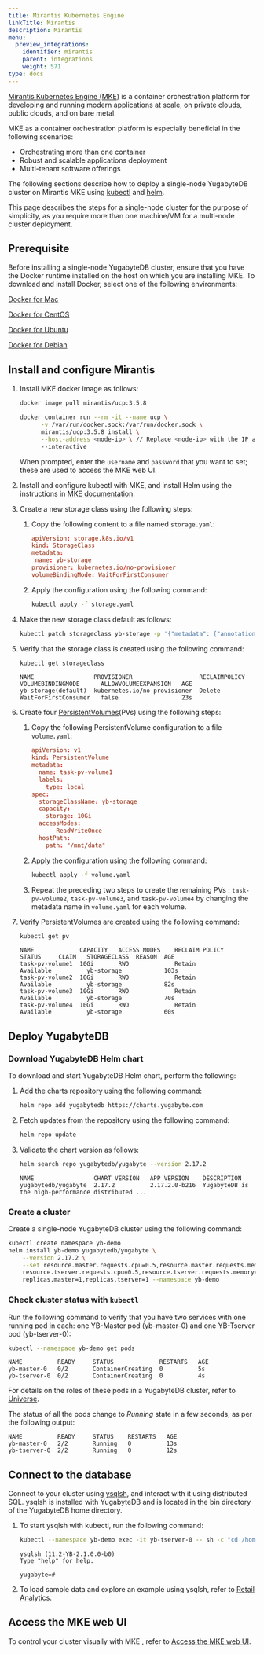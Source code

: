 ```yaml
---
title: Mirantis Kubernetes Engine
linkTitle: Mirantis
description: Mirantis
menu:
  preview_integrations:
    identifier: mirantis
    parent: integrations
    weight: 571
type: docs
---
```


[Mirantis Kubernetes Engine (MKE)](https://docs.mirantis.com/mke/3.5/overview.html) is a container orchestration platform for developing and running modern applications at scale, on private clouds, public clouds, and on bare metal.

MKE as a container orchestration platform is especially beneficial in the following scenarios:

- Orchestrating more than one container
- Robust and scalable applications deployment
- Multi-tenant software offerings

The following sections describe how to deploy a single-node YugabyteDB cluster on Mirantis MKE using [kubectl](https://kubernetes.io/docs/reference/kubectl/) and [helm](https://helm.sh/).

This page describes the steps for a single-node cluster for the purpose of simplicity, as you require more than one machine/VM for a multi-node cluster deployment.

## Prerequisite

Before installing a single-node YugabyteDB cluster, ensure that you have the Docker runtime installed on the host on which you are installing MKE. To download and install Docker, select one of the following environments:

<i class="fa-brands fa-apple" aria-hidden="true"></i> [Docker for Mac](https://store.docker.com/editions/community/docker-ce-desktop-mac)

<i class="fa-brands fa-centos"></i> [Docker for CentOS](https://store.docker.com/editions/community/docker-ce-server-centos)

<i class="fa-brands fa-ubuntu"></i> [Docker for Ubuntu](https://store.docker.com/editions/community/docker-ce-server-ubuntu)

<i class="icon-debian"></i> [Docker for Debian](https://store.docker.com/editions/community/docker-ce-server-debian)

## Install and configure Mirantis

1. Install MKE docker image as follows:

    ```sh
    docker image pull mirantis/ucp:3.5.8
    ```

    ```sh
    docker container run --rm -it --name ucp \
          -v /var/run/docker.sock:/var/run/docker.sock \
          mirantis/ucp:3.5.8 install \
          --host-address <node-ip> \ // Replace <node-ip> with the IP address of your machine.
          --interactive
    ```

    When prompted, enter the `username` and `password` that you want to set; these are used to access the MKE web UI.

1. Install and configure kubectl with MKE, and install Helm using the instructions in [MKE documentation](https://docs.mirantis.com/mke/3.5/ops/access-cluster/configure-kubectl.html?highlight=kubectl).

1. Create a new storage class using the following steps:

    1. ​​Copy the following content to a file named `storage.yaml`:

        ```conf
        apiVersion: storage.k8s.io/v1
        kind: StorageClass
        metadata:
         name: yb-storage
        provisioner: kubernetes.io/no-provisioner
        volumeBindingMode: WaitForFirstConsumer
        ```

    1. Apply the configuration using the following command:

        ```sh
        kubectl apply -f storage.yaml
        ```

1. Make the new storage class default as follows:

    ```sh
    kubectl patch storageclass yb-storage -p '{"metadata": {"annotations":{"storageclass.kubernetes.io/is-default-class":"true"}}}'
    ```

1. Verify that the storage class is created using the following command:

    ```sh
    kubectl get storageclass
    ```

    ```output
    NAME                 PROVISIONER                   RECLAIMPOLICY   VOLUMEBINDINGMODE      ALLOWVOLUMEEXPANSION   AGE
    yb-storage(default)  kubernetes.io/no-provisioner  Delete          WaitForFirstConsumer   false                  23s
    ```

1. Create four [PersistentVolumes](https://kubernetes.io/docs/concepts/storage/persistent-volumes/)(PVs) using the following steps:

    1. Copy the following PersistentVolume configuration to a file `volume.yaml`:

        ```conf
        apiVersion: v1
        kind: PersistentVolume
        metadata:
          name: task-pv-volume1
          labels:
            type: local
        spec:
          storageClassName: yb-storage
          capacity:
            storage: 10Gi
          accessModes:
             - ReadWriteOnce
          hostPath:
            path: "/mnt/data"
        ```

    1. Apply the configuration using the following command:

        ```sh
        kubectl apply -f volume.yaml
        ```

    1. Repeat the preceding two steps to create the remaining PVs : `task-pv-volume2`, `task-pv-volume3`, and `task-pv-volume4` by changing the metadata name in `volume.yaml` for each volume.

1. Verify PersistentVolumes are created using the following command:

    ```sh
    kubectl get pv
    ```

    ```output
    NAME             CAPACITY   ACCESS MODES    RECLAIM POLICY    STATUS     CLAIM   STORAGECLASS  REASON  AGE
    task-pv-volume1  10Gi       RWO             Retain            Available          yb-storage            103s
    task-pv-volume2  10Gi       RWO             Retain            Available          yb-storage            82s
    task-pv-volume3  10Gi       RWO             Retain            Available          yb-storage            70s
    task-pv-volume4  10Gi       RWO             Retain            Available          yb-storage            60s
    ```

## Deploy YugabyteDB

### Download YugabyteDB Helm chart

To download and start YugabyteDB Helm chart, perform the following:

1. Add the charts repository using the following command:

    ```sh
    helm repo add yugabytedb https://charts.yugabyte.com
    ```

1. Fetch updates from the repository using the following command:

    ```sh
    helm repo update
    ```

1. Validate the chart version as follows:

    ```sh
    helm search repo yugabytedb/yugabyte --version 2.17.2
    ```

    ```output
    NAME                 CHART VERSION   APP VERSION    DESCRIPTION
    yugabytedb/yugabyte  2.17.2          2.17.2.0-b216  YugabyteDB is the high-performance distributed ...
    ```

### Create a cluster

Create a single-node YugabyteDB cluster using the following command:

```sh
kubectl create namespace yb-demo
helm install yb-demo yugabytedb/yugabyte \
    --version 2.17.2 \
    --set resource.master.requests.cpu=0.5,resource.master.requests.memory=0.5Gi,\
    resource.tserver.requests.cpu=0.5,resource.tserver.requests.memory=0.5Gi,\
    replicas.master=1,replicas.tserver=1 --namespace yb-demo
```

### Check cluster status with `kubectl`

Run the following command to verify that you have two services with one running pod in each: one YB-Master pod (yb-master-0) and one YB-Tserver pod (yb-tserver-0):

```sh
kubectl --namespace yb-demo get pods
```

```output
NAME          READY     STATUS             RESTARTS   AGE
yb-master-0   0/2       ContainerCreating  0          5s
yb-tserver-0  0/2       ContainerCreating  0          4s
```

For details on the roles of these pods in a YugabyteDB cluster, refer to [Universe](../../architecture/concepts/universe/).

The status of all the pods change to  _Running_ state in a few seconds, as per the following output:

```output
NAME          READY     STATUS    RESTARTS   AGE
yb-master-0   2/2       Running   0          13s
yb-tserver-0  2/2       Running   0          12s
```

## Connect to the database

Connect to your cluster using [ysqlsh](../../admin/ysqlsh/), and interact with it using distributed SQL. ysqlsh is installed with YugabyteDB and is located in the bin directory of the YugabyteDB home directory.

1. To start ysqlsh with kubectl, run the following command:

    ```sh
    kubectl --namespace yb-demo exec -it yb-tserver-0 -- sh -c "cd /home/yugabyte && ysqlsh -h yb-tserver-0 --echo-queries"
    ```

    ```output
    ysqlsh (11.2-YB-2.1.0.0-b0)
    Type "help" for help.

    yugabyte=#
    ```

1. To load sample data and explore an example using ysqlsh, refer to [Retail Analytics](../../sample-data/retail-analytics/).

## Access the MKE web UI

To control your cluster visually with MKE , refer to [Access the MKE web UI](https://docs.mirantis.com/mke/3.6/ops/access-cluster/access-web-ui.html).
